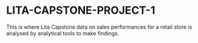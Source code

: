 # LITA-CAPSTONE-PROJECT-1
This is  where Lita Capstone data on sales performances for a retail store is analysed by analytical tools to make  findings.  

